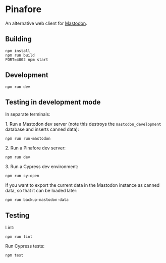 # Pinafore

An alternative web client for [Mastodon](https://joinmastodon.org]).

## Building

    npm install
    npm run build
    PORT=4002 npm start

## Development

    npm run dev

## Testing in development mode

In separate terminals:

1\. Run a Mastodon dev server (note this destroys the `mastodon_development` database and inserts canned data):

    npm run run-mastodon

2\. Run a Pinafore dev server:

    npm run dev

3\. Run a Cypress dev environment:

    npm run cy:open 

If you want to export the current data in the Mastodon instance as canned data, so that it can be loaded later:

    npm run backup-mastodon-data

## Testing

Lint:

    npm run lint

Run Cypress tests:

    npm test